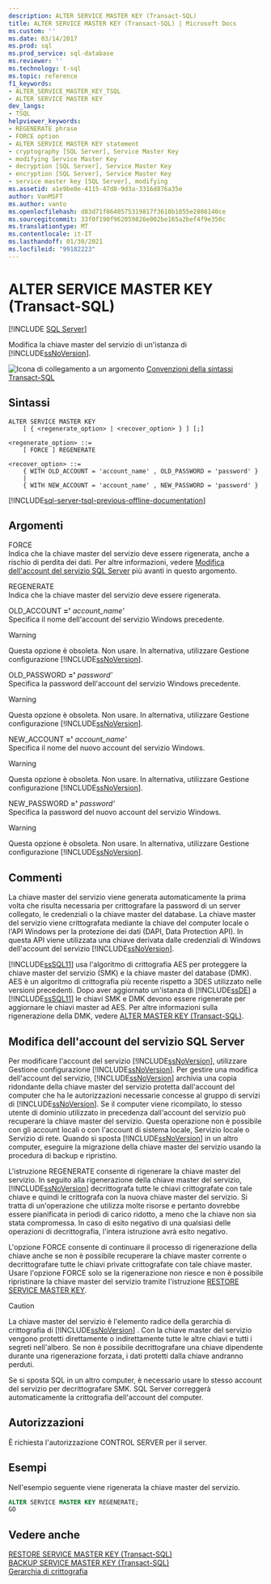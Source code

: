```yaml
---
description: ALTER SERVICE MASTER KEY (Transact-SQL)
title: ALTER SERVICE MASTER KEY (Transact-SQL) | Microsoft Docs
ms.custom: ''
ms.date: 03/14/2017
ms.prod: sql
ms.prod_service: sql-database
ms.reviewer: ''
ms.technology: t-sql
ms.topic: reference
f1_keywords:
- ALTER_SERVICE_MASTER_KEY_TSQL
- ALTER SERVICE MASTER KEY
dev_langs:
- TSQL
helpviewer_keywords:
- REGENERATE phrase
- FORCE option
- ALTER SERVICE MASTER KEY statement
- cryptography [SQL Server], Service Master Key
- modifying Service Master Key
- decryption [SQL Server], Service Master Key
- encryption [SQL Server], Service Master Key
- service master key [SQL Server], modifying
ms.assetid: a1e9be0e-4115-47d8-9d3a-3316d876a35e
author: VanMSFT
ms.author: vanto
ms.openlocfilehash: d83d71f8640575319817f3610b1055e2808140ce
ms.sourcegitcommit: 33f0f190f962059826e002be165a2bef4f9e350c
ms.translationtype: MT
ms.contentlocale: it-IT
ms.lasthandoff: 01/30/2021
ms.locfileid: "99182223"
---
```

# <a name="alter-service-master-key-transact-sql"></a>ALTER SERVICE MASTER KEY (Transact-SQL)
[!INCLUDE [SQL Server](../../includes/applies-to-version/sqlserver.md)]

  Modifica la chiave master del servizio di un'istanza di [!INCLUDE[ssNoVersion](../../includes/ssnoversion-md.md)].  
  
 ![Icona di collegamento a un argomento](../../database-engine/configure-windows/media/topic-link.gif "Icona di collegamento a un argomento") [Convenzioni della sintassi Transact-SQL](../../t-sql/language-elements/transact-sql-syntax-conventions-transact-sql.md)  
  
## <a name="syntax"></a>Sintassi  
  
```syntaxsql
ALTER SERVICE MASTER KEY   
    [ { <regenerate_option> | <recover_option> } ] [;]  
  
<regenerate_option> ::=  
    [ FORCE ] REGENERATE  
  
<recover_option> ::=  
    { WITH OLD_ACCOUNT = 'account_name' , OLD_PASSWORD = 'password' }  
    |      
    { WITH NEW_ACCOUNT = 'account_name' , NEW_PASSWORD = 'password' }  
```  
  

[!INCLUDE[sql-server-tsql-previous-offline-documentation](../../includes/sql-server-tsql-previous-offline-documentation.md)]

## <a name="arguments"></a>Argomenti
 FORCE  
 Indica che la chiave master del servizio deve essere rigenerata, anche a rischio di perdita dei dati. Per altre informazioni, vedere [Modifica dell'account del servizio SQL Server](#_changing) più avanti in questo argomento.  
  
 REGENERATE  
 Indica che la chiave master del servizio deve essere rigenerata.  
  
 OLD_ACCOUNT **='** _account_name_*_'_*  
 Specifica il nome dell'account del servizio Windows precedente.  
  
> [!WARNING]  
>  Questa opzione è obsoleta. Non usare. In alternativa, utilizzare Gestione configurazione [!INCLUDE[ssNoVersion](../../includes/ssnoversion-md.md)].  
  
 OLD_PASSWORD **='** _password_*_'_*  
 Specifica la password dell'account del servizio Windows precedente.  
  
> [!WARNING]  
>  Questa opzione è obsoleta. Non usare. In alternativa, utilizzare Gestione configurazione [!INCLUDE[ssNoVersion](../../includes/ssnoversion-md.md)].  
  
 NEW_ACCOUNT **='** _account_name_*_'_*  
 Specifica il nome del nuovo account del servizio Windows.  
  
> [!WARNING]  
>  Questa opzione è obsoleta. Non usare. In alternativa, utilizzare Gestione configurazione [!INCLUDE[ssNoVersion](../../includes/ssnoversion-md.md)].  
  
 NEW_PASSWORD **='** _password_*_'_*  
 Specifica la password del nuovo account del servizio Windows.  
  
> [!WARNING]  
>  Questa opzione è obsoleta. Non usare. In alternativa, utilizzare Gestione configurazione [!INCLUDE[ssNoVersion](../../includes/ssnoversion-md.md)].  
  
## <a name="remarks"></a>Commenti  
 La chiave master del servizio viene generata automaticamente la prima volta che risulta necessaria per crittografare la password di un server collegato, le credenziali o la chiave master del database. La chiave master del servizio viene crittografata mediante la chiave del computer locale o l'API Windows per la protezione dei dati (DAPI, Data Protection API). In questa API viene utilizzata una chiave derivata dalle credenziali di Windows dell'account del servizio [!INCLUDE[ssNoVersion](../../includes/ssnoversion-md.md)].  
  
 [!INCLUDE[ssSQL11](../../includes/sssql11-md.md)] usa l'algoritmo di crittografia AES per proteggere la chiave master del servizio (SMK) e la chiave master del database (DMK). AES è un algoritmo di crittografia più recente rispetto a 3DES utilizzato nelle versioni precedenti. Dopo aver aggiornato un'istanza di [!INCLUDE[ssDE](../../includes/ssde-md.md)] a [!INCLUDE[ssSQL11](../../includes/sssql11-md.md)] le chiavi SMK e DMK devono essere rigenerate per aggiornare le chiavi master ad AES. Per altre informazioni sulla rigenerazione della DMK, vedere [ALTER MASTER KEY &#40;Transact-SQL&#41;](../../t-sql/statements/alter-master-key-transact-sql.md).  
  
##  <a name="changing-the-sql-server-service-account"></a><a name="_changing"></a> Modifica dell'account del servizio SQL Server  
 Per modificare l'account del servizio [!INCLUDE[ssNoVersion](../../includes/ssnoversion-md.md)], utilizzare Gestione configurazione [!INCLUDE[ssNoVersion](../../includes/ssnoversion-md.md)]. Per gestire una modifica dell'account del servizio, [!INCLUDE[ssNoVersion](../../includes/ssnoversion-md.md)] archivia una copia ridondante della chiave master del servizio protetta dall'account del computer che ha le autorizzazioni necessarie concesse al gruppo di servizi di [!INCLUDE[ssNoVersion](../../includes/ssnoversion-md.md)]. Se il computer viene ricompilato, lo stesso utente di dominio utilizzato in precedenza dall'account del servizio può recuperare la chiave master del servizio. Questa operazione non è possibile con gli account locali o con l'account di sistema locale, Servizio locale o Servizio di rete. Quando si sposta [!INCLUDE[ssNoVersion](../../includes/ssnoversion-md.md)] in un altro computer, eseguire la migrazione della chiave master del servizio usando la procedura di backup e ripristino.  
  
 L'istruzione REGENERATE consente di rigenerare la chiave master del servizio. In seguito alla rigenerazione della chiave master del servizio, [!INCLUDE[ssNoVersion](../../includes/ssnoversion-md.md)] decrittografa tutte le chiavi crittografate con tale chiave e quindi le crittografa con la nuova chiave master del servizio. Si tratta di un'operazione che utilizza molte risorse e pertanto dovrebbe essere pianificata in periodi di carico ridotto, a meno che la chiave non sia stata compromessa. In caso di esito negativo di una qualsiasi delle operazioni di decrittografia, l'intera istruzione avrà esito negativo.  
  
 L'opzione FORCE consente di continuare il processo di rigenerazione della chiave anche se non è possibile recuperare la chiave master corrente o decrittografare tutte le chiavi private crittografate con tale chiave master. Usare l'opzione FORCE solo se la rigenerazione non riesce e non è possibile ripristinare la chiave master del servizio tramite l'istruzione [RESTORE SERVICE MASTER KEY](../../t-sql/statements/restore-service-master-key-transact-sql.md).  
  
> [!CAUTION]  
>  La chiave master del servizio è l'elemento radice della gerarchia di crittografia di [!INCLUDE[ssNoVersion](../../includes/ssnoversion-md.md)] . Con la chiave master del servizio vengono protetti direttamente o indirettamente tutte le altre chiavi e tutti i segreti nell'albero. Se non è possibile decrittografare una chiave dipendente durante una rigenerazione forzata, i dati protetti dalla chiave andranno perduti.  
  
 Se si sposta SQL in un altro computer, è necessario usare lo stesso account del servizio per decrittografare SMK. SQL Server correggerà automaticamente la crittografia dell'account del computer.  
  
## <a name="permissions"></a>Autorizzazioni  
 È richiesta l'autorizzazione CONTROL SERVER per il server.  
  
## <a name="examples"></a>Esempi  
 Nell'esempio seguente viene rigenerata la chiave master del servizio.  
  
```sql  
ALTER SERVICE MASTER KEY REGENERATE;  
GO  
```  
  
## <a name="see-also"></a>Vedere anche  
 [RESTORE SERVICE MASTER KEY &#40;Transact-SQL&#41;](../../t-sql/statements/restore-service-master-key-transact-sql.md)   
 [BACKUP SERVICE MASTER KEY &#40;Transact-SQL&#41;](../../t-sql/statements/backup-service-master-key-transact-sql.md)   
 [Gerarchia di crittografia](../../relational-databases/security/encryption/encryption-hierarchy.md)  
  
  
